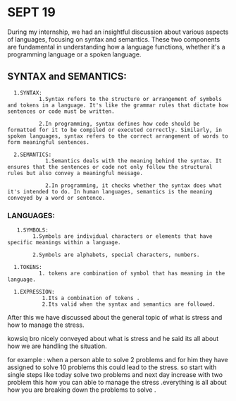 # SEPT 19

During my internship, we had an insightful discussion about various aspects of languages, focusing on syntax and semantics. These two components are fundamental in understanding how a language functions, whether it's a programming language or a spoken language.

## SYNTAX and SEMANTICS:
      1.SYNTAX:
              1.Syntax refers to the structure or arrangement of symbols and tokens in a language. It's like the grammar rules that dictate how sentences or code must be written.

              2.In programming, syntax defines how code should be formatted for it to be compiled or executed correctly. Similarly, in spoken languages, syntax refers to the correct arrangement of words to form meaningful sentences.
    
      2.SEMANTICS:
                1.Semantics deals with the meaning behind the syntax. It ensures that the sentences or code not only follow the structural rules but also convey a meaningful message.

                2.In programming, it checks whether the syntax does what it's intended to do. In human languages, semantics is the meaning conveyed by a word or sentence.

###  LANGUAGES:

       1.SYMBOLS:
            1.Symbols are individual characters or elements that have specific meanings within a language.

            2.Symbols are alphabets, special characters, numbers.

      1.TOKENS:
              1. tokens are combination of symbol that has meaning in the language.

      1.EXPRESSION:
               1.Its a combination of tokens .
               2.Its valid when the syntax and semantics are followed.


After this we have discussed about the general topic of what is stress and how to manage the stress.

kowsiq bro nicely conveyed about  what is stress and he said its all about how we are handling the situation.

for example : when a person able to solve 2 problems and for him they have assigned to solve 10 problems this could lead to the stress.
so start with single steps like today solve two problems and next day increase with two problem this how you can able to manage the stress .everything is all about how you are breaking down the problems to solve .
